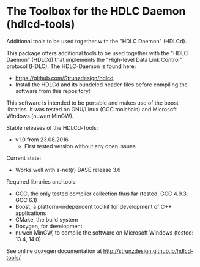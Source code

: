 # The Toolbox for the HDLC Daemon (hdlcd-tools)
Additional tools to be used together with the "HDLC Daemon" (HDLCd).

This package offers additional tools to be used together with the "HDLC Daemon" (HDLCd) that implements the
"High-level Data Link Control" protocol (HDLC). The HDLC-Daemon is found here:
- https://github.com/Strunzdesign/hdlcd
- Install the HDLCd and its bundeled header files before compiling the software from this repository!

This software is intended to be portable and makes use of the boost libraries. It was tested on GNU/Linux (GCC toolchain)
and Microsoft Windows (nuwen MinGW).

Stable releases of the HDLCd-Tools:
- v1.0 from 23.08.2016
  - First tested version without any open issues

Current state:
- Works well with s-net(r) BASE release 3.6

Required libraries and tools:
- GCC, the only tested compiler collection thus far (tested: GCC 4.9.3, GCC 6.1)
- Boost, a platform-independent toolkit for development of C++ applications
- CMake, the build system
- Doxygen, for development
- nuwen MinGW, to compile the software on Microsoft Windows (tested: 13.4, 14.0)

See online doxygen documentation at http://strunzdesign.github.io/hdlcd-tools/
